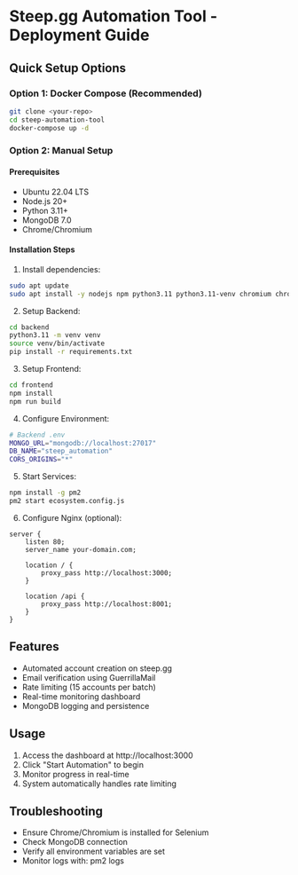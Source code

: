 # Steep.gg Automation Tool - Deployment Guide

## Quick Setup Options

### Option 1: Docker Compose (Recommended)
```bash
git clone <your-repo>
cd steep-automation-tool
docker-compose up -d
```

### Option 2: Manual Setup

#### Prerequisites
- Ubuntu 22.04 LTS
- Node.js 20+
- Python 3.11+
- MongoDB 7.0
- Chrome/Chromium

#### Installation Steps
1. Install dependencies:
```bash
sudo apt update
sudo apt install -y nodejs npm python3.11 python3.11-venv chromium chromium-driver mongodb-org nginx
```

2. Setup Backend:
```bash
cd backend
python3.11 -m venv venv
source venv/bin/activate
pip install -r requirements.txt
```

3. Setup Frontend:
```bash
cd frontend
npm install
npm run build
```

4. Configure Environment:
```bash
# Backend .env
MONGO_URL="mongodb://localhost:27017"
DB_NAME="steep_automation"
CORS_ORIGINS="*"
```

5. Start Services:
```bash
npm install -g pm2
pm2 start ecosystem.config.js
```

6. Configure Nginx (optional):
```nginx
server {
    listen 80;
    server_name your-domain.com;
    
    location / {
        proxy_pass http://localhost:3000;
    }
    
    location /api {
        proxy_pass http://localhost:8001;
    }
}
```

## Features
- Automated account creation on steep.gg
- Email verification using GuerrillaMail
- Rate limiting (15 accounts per batch)
- Real-time monitoring dashboard
- MongoDB logging and persistence

## Usage
1. Access the dashboard at http://localhost:3000
2. Click "Start Automation" to begin
3. Monitor progress in real-time
4. System automatically handles rate limiting

## Troubleshooting
- Ensure Chrome/Chromium is installed for Selenium
- Check MongoDB connection
- Verify all environment variables are set
- Monitor logs with: pm2 logs
